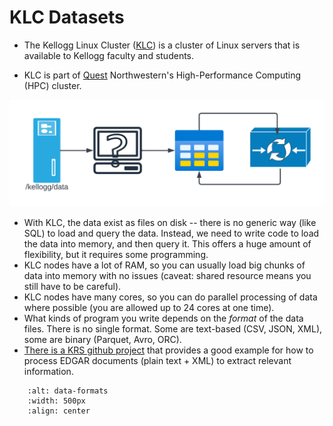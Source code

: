 # KLC Datasets

* The Kellogg Linux Cluster ([KLC](https://www.kellogg.northwestern.edu/research-support/computing/kellogg-linux-cluster.aspx)) is a cluster of Linux servers that is available to Kellogg faculty and students.

* KLC is part of [Quest](https://www.it.northwestern.edu/departments/it-services-support/research/computing/quest/index.html) Northwestern's High-Performance Computing (HPC) cluster.


![Data Workflow](images/data-pipeline-klc.png)

* With KLC, the data exist as files on disk -- there is no generic way (like SQL) to load and query the data. Instead, we need to write code to load the data into memory, and then query it. This offers a huge amount of flexibility, but it requires some programming.
* KLC nodes have a lot of RAM, so you can usually load big chunks of data into memory with no issues (caveat: shared resource means you still have to be careful).
* KLC nodes have many cores, so you can do parallel processing of data where possible (you are allowed up to 24 cores at one time).
* What kinds of program you write depends on the *format* of the data files. There is no single format. Some are text-based (CSV, JSON, XML), some are binary (Parquet, Avro, ORC).
* [There is a KRS github project](https://github.com/rs-kellogg/edgar2data) that provides a good example for how to process EDGAR documents (plain text + XML) to extract relevant information.

```{image} ./images/data-formats.png
    :alt: data-formats
    :width: 500px
    :align: center
```
